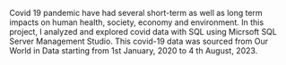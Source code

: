 Covid 19 pandemic have had several short-term as well as long term impacts on human health, society, economy and environment.
In this project, I analyzed and explored covid data with SQL using Micrsoft SQL Server Management Studio.
This covid-19 data was sourced from Our World in Data starting from 1st January, 2020 to 4 th August, 2023.
